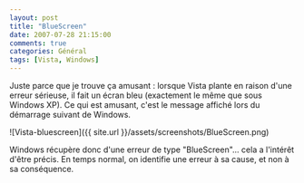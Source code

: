 ```yaml
---
layout: post
title: "BlueScreen"
date: 2007-07-28 21:15:00
comments: true
categories: Général
tags: [Vista, Windows]
---
```

Juste parce que je trouve ça amusant : lorsque Vista plante en raison d'une erreur sérieuse, il fait un écran bleu (exactement le même que sous Windows XP). Ce qui est amusant, c'est le message affiché lors du démarrage suivant de Windows.

![Vista-bluescreen]({{ site.url }}/assets/screenshots/BlueScreen.png)

Windows récupère donc d'une erreur de type "BlueScreen"... cela a l'intérêt d'être précis. En temps normal, on identifie une erreur à sa cause, et non à sa conséquence.
